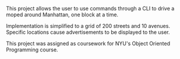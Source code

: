 This project allows the user to use commands through a CLI to drive a moped around Manhattan, one block at a time.

Implementation is simplified to a grid of 200 streets and 10 avenues. Specific locations cause advertisements to be displayed to the user.

This project was assigned as coursework for NYU's Object Oriented Programming course.
